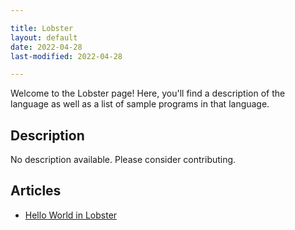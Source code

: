 ```yaml
---

title: Lobster
layout: default
date: 2022-04-28
last-modified: 2022-04-28

---
```


Welcome to the Lobster page! Here, you'll find a description of the language as well as a list of sample programs in that language.

## Description

No description available. Please consider contributing.

## Articles

- [Hello World in Lobster](https://sampleprograms.io/projects/hello-world/lobster)
